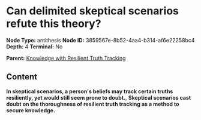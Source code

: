# Can delimited skeptical scenarios refute this theory?

**Node Type:** antithesis
**Node ID:** 3859567e-8b52-4aa4-b314-af6e22258bc4
**Depth:** 4
**Terminal:** No

**Parent:** [Knowledge with Resilient Truth Tracking](knowledge-with-resilient-truth-tracking-synthesis-5aa4dffc-cc1a-4740-84b1-83c16a4eb884.md)

## Content

**In skeptical scenarios, a person's beliefs may track certain truths resiliently, yet would still seem prone to doubt.**, **Skeptical scenarios cast doubt on the thoroughness of resilient truth tracking as a method to secure knowledge.**
